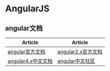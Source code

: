 # AngularJS

## angular文档
| Article | Article |
| --------- | --------- |
|[angular官方文档](https://docs.angularjs.org/api)|[angular2.x官方文档](https://v2.angular.io/docs/ts/latest/)|
|[angular4.x中文文档](https://angular.cn/docs/ts/latest/)|[angular中文社区](http://www.angularjs.cn/)|